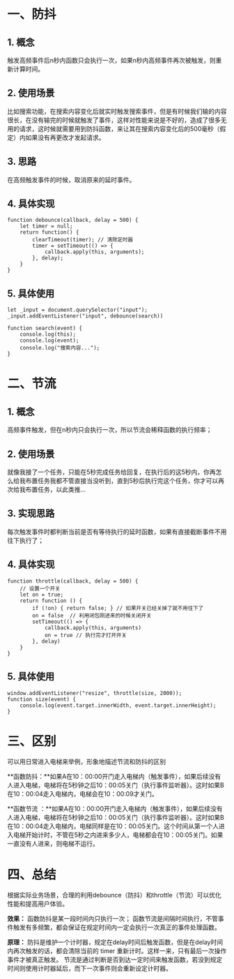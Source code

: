 

  

# 一、防抖

## 1. 概念

触发高频事件后n秒内函数只会执行一次，如果n秒内高频事件再次被触发，则重新计算时间。

## 2. 使用场景

比如搜索功能，在搜索内容变化后就实时触发搜索事件，但是有时候我们输的内容很长，在没有输完的时候就触发了事件，这样对性能来说是不好的，造成了很多无用的请求，这时候就需要用到防抖函数，来让其在搜索内容变化后的500毫秒（假定）内如果没有再更改才发起请求。

## 3. 思路

在高频触发事件的时候，取消原来的延时事件。

## 4. 具体实现

```
function debounce(callback, delay = 500) {
    let timer = null;
    return function() {
        clearTimeout(timer); // 清除定时器
        timer = setTimeout(() => {
            callback.apply(this, arguments);
        }, delay);
    }
}
```

## 5. 具体使用

```
let _input = document.querySelector("input");
_input.addEventListener("input", debounce(search))

function search(event) {
    console.log(this);
    console.log(event);
    console.log("搜索内容...");
}
```

# 二、节流

## 1. 概念

高频事件触发，但在n秒内只会执行一次，所以节流会稀释函数的执行频率；

## 2. 使用场景

就像我接了一个任务，只能在5秒完成任务给回复，在执行后的这5秒内，你再怎么给我布置任务我都不管直接当没听到，直到5秒后执行完这个任务，你才可以再次给我布置任务，以此类推...

## 3. 实现思路

每次触发事件时都判断当前是否有等待执行的延时函数，如果有直接截断事件不用往下执行了；

## 4. 具体实现

```
function throttle(callback, delay = 500) {
    // 设置一个开关
    let on = true; 
    return function () {
        if (!on) { return false; } // 如果开关已经关掉了就不用往下了
        on = false  // 利用闭包刚进来的时候关闭开关
        setTimeout(() => {
            callback.apply(this, arguments)
            on = true // 执行完才打开开关
        }, delay)
    }
}
```

## 5. 具体使用

```
window.addEventListener("resize", throttle(size, 2000));
function size(event) {
    console.log(event.target.innerWidth, event.target.innerHeight);
}
```

# 三、区别

可以用日常进入电梯来举例，形象地描述节流和防抖的区别

**函数防抖：**如果A在10：00:00开门走入电梯内（触发事件），如果后续没有人进入电梯，电梯将在5秒钟之后10：00:05关门（执行事件监听器）。这时如果B在10：00:04走入电梯内，电梯会在10：00:09才关门。

**函数节流 ：**如果A在10：00:00开门走入电梯内（触发事件），如果后续没有人进入电梯，电梯将在5秒钟之后10：00:05关门（执行事件监听器）。这时如果B在10：00:04走入电梯内，电梯同样是在10：00:05关门。这个时间从第一个人进入电梯开始计时，不管在5秒之内进来多少人，电梯都会在10：00:05关门。如果一直没有人进来，则电梯不运行。

# 四、总结

根据实际业务场景，合理的利用debounce（防抖）和throttle（节流）可以优化性能和提高用户体验。

**效果：** 函数防抖是某一段时间内只执行一次； 函数节流是间隔时间执行，不管事件触发有多频繁，都会保证在规定时间内一定会执行一次真正的事件处理函数。

**原理：** 防抖是维护一个计时器，规定在delay时间后触发函数，但是在delay时间内再次触发的话，都会清除当前的 timer 重新计时。这样一来，只有最后一次操作事件才被真正触发。 节流是通过判断是否到达一定时间来触发函数，若没到规定时间则使用计时器延后，而下一次事件则会重新设定计时器。

